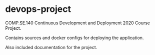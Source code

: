 # devops-project
COMP.SE.140 Continuous Development and Deployment 2020 Course Project.

Contains sources and docker configs for deploying the application.

Also included documentation for the project.
